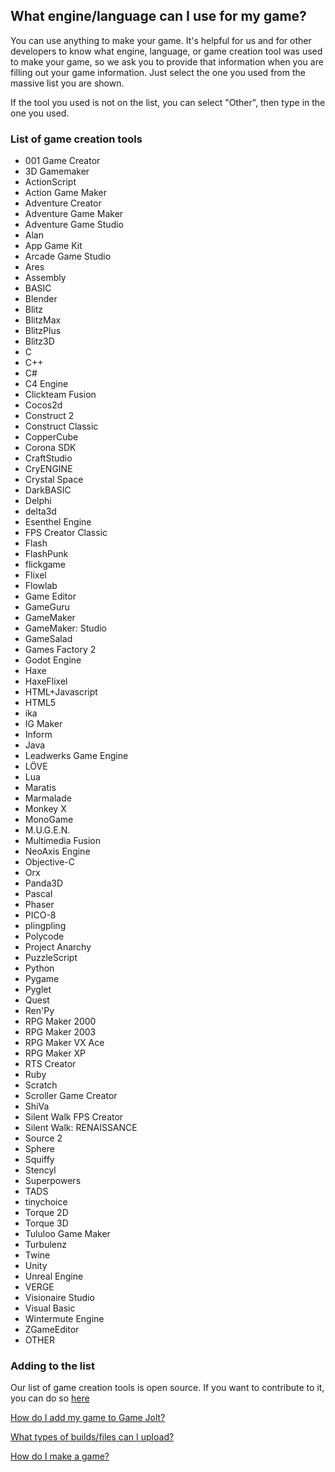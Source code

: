 ## What engine/language can I use for my game?

You can use anything to make your game. It's helpful for us and for other developers to know what engine, language, or game creation tool was used to make your game, so we ask you to provide that information when you are filling out your game information. Just select the one you used from the massive list you are shown. 

If the tool you used is not on the list, you can select "Other", then type in the one you used.

### List of game creation tools

- 001 Game Creator 
- 3D Gamemaker 
- ActionScript 
- Action Game Maker 
- Adventure Creator 
- Adventure Game Maker 
- Adventure Game Studio 
- Alan 
- App Game Kit 
- Arcade Game Studio 
- Ares 
- Assembly 
- BASIC 
- Blender 
- Blitz 
- BlitzMax 
- BlitzPlus 
- Blitz3D 
- C 
- C++ 
- C# 
- C4 Engine 
- Clickteam Fusion 
- Cocos2d 
- Construct 2 
- Construct Classic 
- CopperCube 
- Corona SDK 
- CraftStudio 
- CryENGINE 
- Crystal Space 
- DarkBASIC 
- Delphi 
- delta3d 
- Esenthel Engine 
- FPS Creator Classic 
- Flash 
- FlashPunk 
- flickgame 
- Flixel 
- Flowlab 
- Game Editor 
- GameGuru 
- GameMaker 
- GameMaker: Studio 
- GameSalad 
- Games Factory 2 
- Godot Engine 
- Haxe 
- HaxeFlixel 
- HTML+Javascript 
- HTML5 
- ika 
- IG Maker 
- Inform 
- Java 
- Leadwerks Game Engine 
- LÖVE 
- Lua 
- Maratis 
- Marmalade 
- Monkey X 
- MonoGame 
- M.U.G.E.N. 
- Multimedia Fusion 
- NeoAxis Engine 
- Objective-C 
- Orx 
- Panda3D 
- Pascal 
- Phaser 
- PICO-8 
- plingpling 
- Polycode 
- Project Anarchy 
- PuzzleScript 
- Python 
- Pygame 
- Pyglet 
- Quest 
- Ren'Py 
- RPG Maker 2000 
- RPG Maker 2003 
- RPG Maker VX Ace 
- RPG Maker XP 
- RTS Creator 
- Ruby 
- Scratch 
- Scroller Game Creator 
- ShiVa 
- Silent Walk FPS Creator 
- Silent Walk: RENAISSANCE 
- Source 2 
- Sphere 
- Squiffy 
- Stencyl 
- Superpowers 
- TADS 
- tinychoice 
- Torque 2D 
- Torque 3D 
- Tululoo Game Maker 
- Turbulenz 
- Twine 
- Unity 
- Unreal Engine 
- VERGE 
- Visionaire Studio 
- Visual Basic 
- Wintermute Engine 
- ZGameEditor 
- OTHER 

### Adding to the list

Our list of game creation tools is open source. If you want to contribute to it, you can do so [here](https://github.com/gamejolt/creation-tools)

[How do I add my game to Game Jolt?](Link)

[What types of builds/files can I upload?](Link)

[How do I make a game?](Link)
